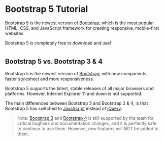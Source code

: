 Bootstrap 5 Tutorial
==================== 

Bootstrap 5 is the newest version of [Bootstrap](https://www.w3schools.com/bootstrap/default.asp), which is the most popular HTML, CSS, and JavaScript framework for creating responsive, mobile-first websites.

Bootstrap 5 is completely free to download and use!

# 

Bootstrap 5 vs. Bootstrap 3 & 4
-------------------------------

Bootstrap 5 is the newest version of [Bootstrap](https://www.w3schools.com/bootstrap/default.asp); with new components, faster stylesheet and more responsiveness.

Bootstrap 5 supports the latest, stable releases of all major browsers and platforms. However, Internet Explorer 11 and down is not supported.

The main differences between Bootstrap 5 and Bootstrap 3 & 4, is that Bootstrap 5 has switched to [JavaScript](https://www.w3schools.com/js/default.asp) instead of [jQuery](https://www.w3schools.com/jquery/default.asp).

> Note: [Bootstrap 3](https://www.w3schools.com/bootstrap/default.asp) and [Bootstrap 4](https://www.w3schools.com/bootstrap4/default.asp) is still supported by the team for critical bugfixes and documentation changes, and it is perfectly safe to continue to use them. However, new features will NOT be added to them.